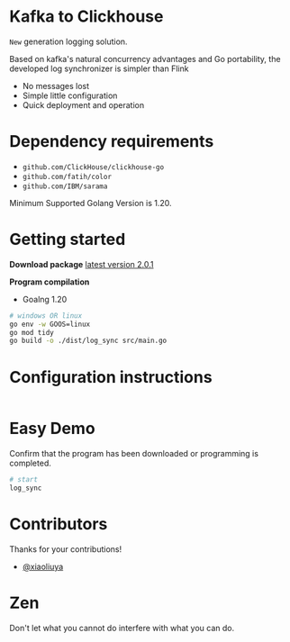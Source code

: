 # Kafka to Clickhouse

`New` generation logging solution.

Based on kafka's natural concurrency advantages and Go portability, the developed log synchronizer is simpler than Flink

- No messages lost
- Simple little configuration
- Quick deployment and operation

# Dependency requirements

- `github.com/ClickHouse/clickhouse-go`
- `github.com/fatih/color`
- `github.com/IBM/sarama`

Minimum Supported Golang Version is 1.20.


# Getting started

**Download package**
[latest version 2.0.1](https://github.com/xxscloud5722/kafka_to_clickhouse/releases)

**Program compilation**
- Goalng 1.20

```bash
# windows OR linux
go env -w GOOS=linux
go mod tidy
go build -o ./dist/log_sync src/main.go
```

# Configuration instructions
```

```

# Easy Demo
Confirm that the program has been downloaded or programming is completed.

```bash
# start 
log_sync
```

# Contributors

Thanks for your contributions!

- [@xiaoliuya](https://github.com/xxscloud5722/)


# Zen
Don't let what you cannot do interfere with what you can do.
